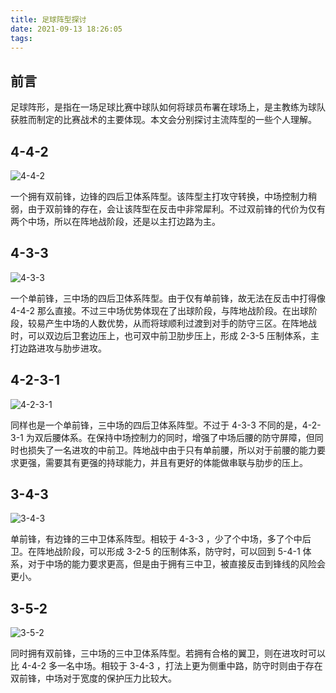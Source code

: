 ```yaml
---
title: 足球阵型探讨
date: 2021-09-13 18:26:05
tags:
---
```


## 前言

足球阵形，是指在一场足球比赛中球队如何将球员布署在球场上，是主教练为球队获胜而制定的比赛战术的主要体现。本文会分别探讨主流阵型的一些个人理解。

## 4-4-2

![4-4-2](https://upload.wikimedia.org/wikipedia/commons/thumb/9/91/Association_football_4-4-2_formation.svg/1024px-Association_football_4-4-2_formation.svg.png)

一个拥有双前锋，边锋的四后卫体系阵型。该阵型主打攻守转换，中场控制力稍弱，由于双前锋的存在，会让该阵型在反击中非常犀利。不过双前锋的代价为仅有两个中场，所以在阵地战阶段，还是以主打边路为主。

## 4-3-3

![4-3-3](https://upload.wikimedia.org/wikipedia/commons/9/9e/4-3-3.png)

一个单前锋，三中场的四后卫体系阵型。由于仅有单前锋，故无法在反击中打得像 4-4-2 那么直接。不过三中场优势体现在了出球阶段，与阵地战阶段。在出球阶段，较易产生中场的人数优势，从而将球顺利过渡到对手的防守三区。在阵地战时，可以双边后卫套边压上，也可双中前卫肋步压上，形成 2-3-5 压制体系，主打边路进攻与肋步进攻。

## 4-2-3-1

![4-2-3-1](https://upload.wikimedia.org/wikipedia/commons/thumb/b/b0/4-2-3-1.gif/225px-4-2-3-1.gif)

同样也是一个单前锋，三中场的四后卫体系阵型。不过于 4-3-3 不同的是，4-2-3-1 为双后腰体系。在保持中场控制力的同时，增强了中场后腰的防守屏障，但同时也损失了一名进攻的中前卫。阵地战中由于只有单前腰，所以对于前腰的能力要求更强，需要其有更强的持球能力，并且有更好的体能做串联与肋步的压上。

## 3-4-3

![3-4-3](https://upload.wikimedia.org/wikipedia/commons/thumb/6/64/3-6-1.jpg/225px-3-6-1.jpg)

单前锋，有边锋的三中卫体系阵型。相较于 4-3-3 ，少了个中场，多了个中后卫。在阵地战阶段，可以形成 3-2-5 的压制体系，防守时，可以回到 5-4-1 体系，对于中场的能力要求更高，但是由于拥有三中卫，被直接反击到锋线的风险会更小。

## 3-5-2

![3-5-2](https://upload.wikimedia.org/wikipedia/commons/2/2f/3-5-2.png)

同时拥有双前锋，三中场的三中卫体系阵型。若拥有合格的翼卫，则在进攻时可以比 4-4-2 多一名中场。相较于 3-4-3 ，打法上更为侧重中路，防守时则由于存在双前锋，中场对于宽度的保护压力比较大。
